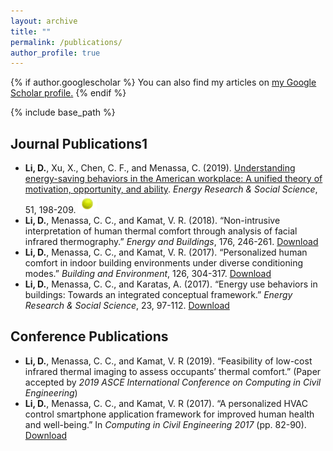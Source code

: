 ```yaml
---
layout: archive
title: ""
permalink: /publications/
author_profile: true
---
```


{% if author.googlescholar %} 
You can also find my articles on <u><a href="{{author.googlescholar}}">my Google Scholar profile</a>.</u>
{% endif %} 

{% include base_path %}

Journal Publications1
-----
* **Li, D.**, Xu, X., Chen, C. F., and Menassa, C. (2019). [Understanding energy-saving behaviors in the American workplace: A unified theory of motivation, opportunity, and ability](https://www.sciencedirect.com/science/article/pii/S2214629618306297). *Energy Research & Social Science*, 51, 198-209. <img src="../images/tennis.jpg" width="30" height="30">
* **Li, D.**, Menassa, C. C., and Kamat, V. R. (2018). “Non-intrusive interpretation of human thermal comfort through analysis of facial infrared thermography.” *Energy and Buildings*, 176, 246-261. [Download](https://www.sciencedirect.com/science/article/pii/S0378778818309629)
* **Li, D.**, Menassa, C. C., and Kamat, V. R. (2017). “Personalized human comfort in indoor building environments under diverse conditioning modes.” *Building and Environment*, 126, 304-317. [Download](https://www.sciencedirect.com/science/article/pii/S0360132317304535)
* **Li, D.**, Menassa, C. C., and Karatas, A. (2017). “Energy use behaviors in buildings: Towards an integrated conceptual framework.” *Energy Research & Social Science*, 23, 97-112. [Download](https://www.sciencedirect.com/science/article/pii/S2214629616302869)




Conference Publications
------
* **Li, D.**, Menassa, C. C., and Kamat, V. R (2019). “Feasibility of low-cost infrared thermal imaging to assess occupants’ thermal comfort.” (Paper accepted by *2019 ASCE International Conference on Computing in Civil Engineering*)
* **Li, D.**, Menassa, C. C., and Kamat, V. R (2017). “A personalized HVAC control smartphone application framework for improved human health and well-being.” In *Computing in Civil Engineering 2017* (pp. 82-90). [Download](https://ascelibrary.org/doi/abs/10.1061/9780784480830.011)
